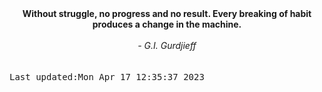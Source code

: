 
<div align="center"><b><span>Without struggle, no progress and no result. Every breaking of habit produces a change in the machine.</span></b><br><br><i> - G.I. Gurdjieff</i></div>
<br><br><kbd>Last updated:Mon Apr 17 12:35:37 2023</kbd>
